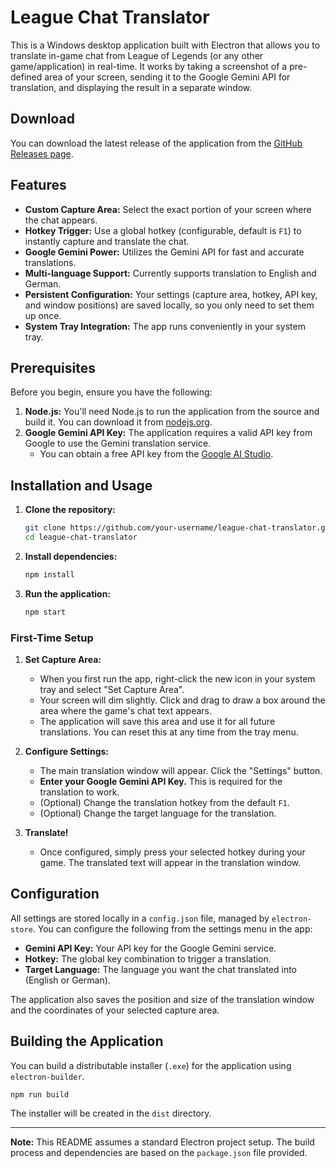 # League Chat Translator

This is a Windows desktop application built with Electron that allows you to translate in-game chat from League of Legends (or any other game/application) in real-time. It works by taking a screenshot of a pre-defined area of your screen, sending it to the Google Gemini API for translation, and displaying the result in a separate window.

## Download

You can download the latest release of the application from the [GitHub Releases page](https://github.com/Danmoreng/league-chat-translator/releases).

## Features

*   **Custom Capture Area:** Select the exact portion of your screen where the chat appears.
*   **Hotkey Trigger:** Use a global hotkey (configurable, default is `F1`) to instantly capture and translate the chat.
*   **Google Gemini Power:** Utilizes the Gemini API for fast and accurate translations.
*   **Multi-language Support:** Currently supports translation to English and German.
*   **Persistent Configuration:** Your settings (capture area, hotkey, API key, and window positions) are saved locally, so you only need to set them up once.
*   **System Tray Integration:** The app runs conveniently in your system tray.

## Prerequisites

Before you begin, ensure you have the following:

1.  **Node.js:** You'll need Node.js to run the application from the source and build it. You can download it from [nodejs.org](https://nodejs.org/).
2.  **Google Gemini API Key:** The application requires a valid API key from Google to use the Gemini translation service.
    *   You can obtain a free API key from the [Google AI Studio](https://aistudio.google.com/app/apikey).

## Installation and Usage

1.  **Clone the repository:**
    ```bash
    git clone https://github.com/your-username/league-chat-translator.git
    cd league-chat-translator
    ```

2.  **Install dependencies:**
    ```bash
    npm install
    ```

3.  **Run the application:**
    ```bash
    npm start
    ```

### First-Time Setup

1.  **Set Capture Area:**
    *   When you first run the app, right-click the new icon in your system tray and select "Set Capture Area".
    *   Your screen will dim slightly. Click and drag to draw a box around the area where the game's chat text appears.
    *   The application will save this area and use it for all future translations. You can reset this at any time from the tray menu.

2.  **Configure Settings:**
    *   The main translation window will appear. Click the "Settings" button.
    *   **Enter your Google Gemini API Key.** This is required for the translation to work.
    *   (Optional) Change the translation hotkey from the default `F1`.
    *   (Optional) Change the target language for the translation.

3.  **Translate!**
    *   Once configured, simply press your selected hotkey during your game. The translated text will appear in the translation window.

## Configuration

All settings are stored locally in a `config.json` file, managed by `electron-store`. You can configure the following from the settings menu in the app:

*   **Gemini API Key:** Your API key for the Google Gemini service.
*   **Hotkey:** The global key combination to trigger a translation.
*   **Target Language:** The language you want the chat translated into (English or German).

The application also saves the position and size of the translation window and the coordinates of your selected capture area.

## Building the Application

You can build a distributable installer (`.exe`) for the application using `electron-builder`.

```bash
npm run build
```

The installer will be created in the `dist` directory.

---

**Note:** This README assumes a standard Electron project setup. The build process and dependencies are based on the `package.json` file provided.
